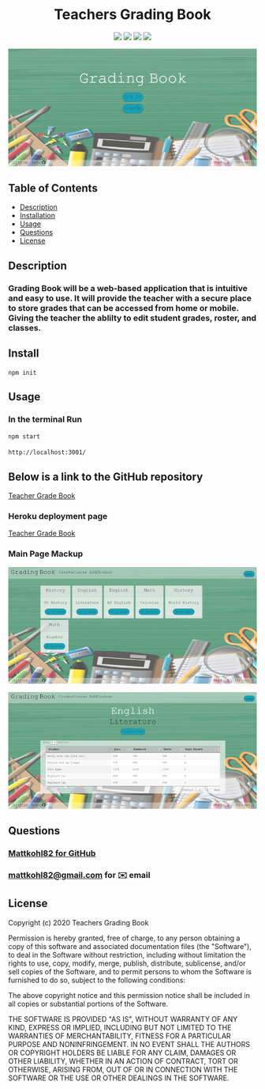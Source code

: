 <h1 align="center">Teachers Grading Book</h1>

<p align="center">
<img src="https://img.shields.io/badge/Javascript-brightgreen"/>
<img src="https://img.shields.io/badge/Mysql-red"/>
<img src="https://img.shields.io/badge/Node.js-success"/>
<img src="https://img.shields.io/badge/Sequelize-blue"/>
</p>

<p align="center">
    <img src="./src/titlepage.jpg" alt="mainpage"/>
</p>


## Table of Contents
- [Description](#description)
- [Installation](#install)
- [Usage](#usage)
- [Questions](#questions)
- [License](#license)

## Description
### Grading Book will be a web-based application that is intuitive and easy to use. It will provide the teacher with a secure place to store grades that can be accessed from home or mobile. Giving the teacher the ablilty to edit student grades, roster, and classes.


## Install
```
npm init

```

## Usage
### In the terminal Run  
```
npm start

http://localhost:3001/
```

## Below is a link to the GitHub repository   
[Teacher Grade Book](https://github.com/mattkohl82/Teachers-Grading-Book.git)    

### Heroku deployment page 
[Teacher Grade Book](https://rocky-sea-29203.herokuapp.com/) 


### Main Page Mackup

![Main Page](./src/mainpage.jpg)


![Single Class](./src/singleclass.jpg)   

## Questions
### [Mattkohl82 for GitHub](https://github.com/Mattkohl82)  
### mattkohl82@gmail.com for ✉️ email 


  ## License


  Copyright (c) 2020 Teachers Grading Book

  Permission is hereby granted, free of charge, to any person obtaining a copy
  of this software and associated documentation files (the "Software"), to deal
  in the Software without restriction, including without limitation the rights
  to use, copy, modify, merge, publish, distribute, sublicense, and/or sell
  copies of the Software, and to permit persons to whom the Software is
  furnished to do so, subject to the following conditions:

  The above copyright notice and this permission notice shall be included in all
  copies or substantial portions of the Software.

  THE SOFTWARE IS PROVIDED "AS IS", WITHOUT WARRANTY OF ANY KIND, EXPRESS OR
  IMPLIED, INCLUDING BUT NOT LIMITED TO THE WARRANTIES OF MERCHANTABILITY,
  FITNESS FOR A PARTICULAR PURPOSE AND NONINFRINGEMENT. IN NO EVENT SHALL THE
  AUTHORS OR COPYRIGHT HOLDERS BE LIABLE FOR ANY CLAIM, DAMAGES OR OTHER
  LIABILITY, WHETHER IN AN ACTION OF CONTRACT, TORT OR OTHERWISE, ARISING FROM,
  OUT OF OR IN CONNECTION WITH THE SOFTWARE OR THE USE OR OTHER DEALINGS IN THE
  SOFTWARE.